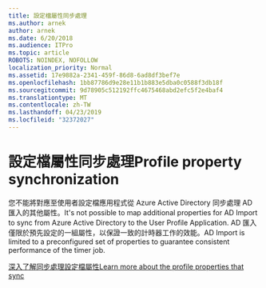 ```yaml
---
title: 設定檔屬性同步處理
ms.author: arnek
author: arnek
ms.date: 6/20/2018
ms.audience: ITPro
ms.topic: article
ROBOTS: NOINDEX, NOFOLLOW
localization_priority: Normal
ms.assetid: 17e9882a-2341-459f-86d8-6ad8df3bef7e
ms.openlocfilehash: 1bb87786d9e28e11b1b883e5dba0c0588f3db18f
ms.sourcegitcommit: 9d78905c512192ffc4675468abd2efc5f2e4baf4
ms.translationtype: MT
ms.contentlocale: zh-TW
ms.lasthandoff: 04/23/2019
ms.locfileid: "32372027"
---
```

# <a name="profile-property-synchronization"></a><span data-ttu-id="a06cc-102">設定檔屬性同步處理</span><span class="sxs-lookup"><span data-stu-id="a06cc-102">Profile property synchronization</span></span>

<span data-ttu-id="a06cc-103">您不能將對應至使用者設定檔應用程式從 Azure Active Directory 同步處理 AD 匯入的其他屬性。</span><span class="sxs-lookup"><span data-stu-id="a06cc-103">It's not possible to map additional properties for AD Import to sync from Azure Active Directory to the User Profile Application.</span></span> <span data-ttu-id="a06cc-104">AD 匯入僅限於預先設定的一組屬性，以保證一致的計時器工作的效能。</span><span class="sxs-lookup"><span data-stu-id="a06cc-104">AD Import is limited to a preconfigured set of properties to guarantee consistent performance of the timer job.</span></span>
  
[<span data-ttu-id="a06cc-105">深入了解同步處理設定檔屬性</span><span class="sxs-lookup"><span data-stu-id="a06cc-105">Learn more about the profile properties that sync</span></span>](https://go.microsoft.com/fwlink/?linkid=875671)
  

